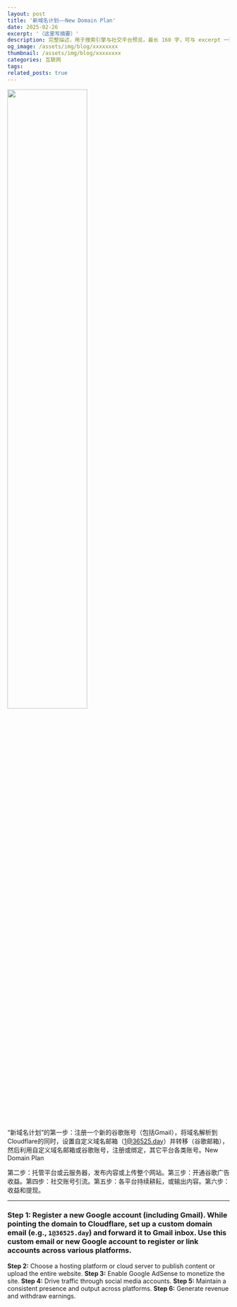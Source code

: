 ```yaml
---
layout: post
title: '新域名计划——New Domain Plan'
date: 2025-02-26
excerpt: '（这里写摘要）'
description: 完整描述，用于搜索引擎与社交平台预览，最长 160 字，可与 excerpt 一致
og_image: /assets/img/blog/xxxxxxxx
thumbnail: /assets/img/blog/xxxxxxxx
categories: 互联网
tags: 
related_posts: true
---
```


<img src="{{ '/assets/img/blog/xxxxxxxx' | relative_url }}" style="width:60%;">

“新域名计划”的第一步：注册一个新的谷歌账号（包括Gmail），将域名解析到Cloudflare的同时，设置自定义域名邮箱（1@36525.day）并转移（谷歌邮箱），然后利用自定义域名邮箱或谷歌账号，注册或绑定，其它平台各类账号。New Domain Plan

第二步：托管平台或云服务器，发布内容或上传整个网站。第三步：开通谷歌广告收益。第四步：社交账号引流。第五步：各平台持续耕耘，或输出内容。第六步：收益和提现。

---

### **Step 1:** Register a new Google account (including Gmail). While pointing the domain to Cloudflare, set up a custom domain email (e.g., `1@36525.day`) and forward it to Gmail inbox. Use this custom email or new Google account to register or link accounts across various platforms.

**Step 2:** Choose a hosting platform or cloud server to publish content or upload the entire website. **Step 3:** Enable Google AdSense to monetize the site. **Step 4:** Drive traffic through social media accounts. **Step 5:** Maintain a consistent presence and output across platforms. **Step 6:** Generate revenue and withdraw earnings.